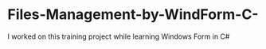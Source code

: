 # Files-Management-by-WindForm-C-
I worked on this training project while learning Windows Form in C#
